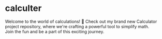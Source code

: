 # calculter
Welcome to the world of calculations! 🧮 Check out my brand new Calculator project repository, where we're crafting a powerful tool to simplify math. Join the fun and be a part of this exciting journey.
